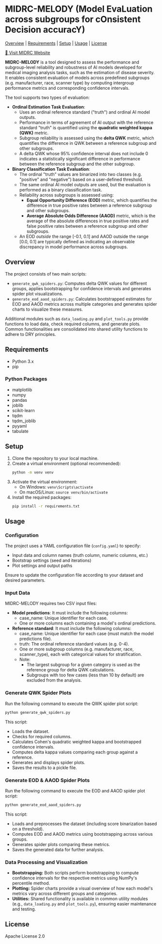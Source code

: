 # MIDRC-MELODY (Model EvaLuation across subgroups for cOnsistent Decision accuracY)

[Overview](#overview) | [Requirements](#requirements) | [Setup](#setup) | [Usage](#usage) | [License](#license)

[📱 Visit MIDRC Website](https://www.midrc.org/)

**MIDRC-MELODY** is a tool designed to assess the performance and subgroup-level reliability and robustness of AI models
developed for medical imaging analysis tasks, such as the estimation of disease severity. It enables consistent
evaluation of models across predefined subgroups (e.g. manufacturer, race, scanner type) by computing intergroup
performance metrics and corresponding confidence intervals.

The tool supports two types of evaluation:
- **Ordinal Estimation Task Evaluation**:
  - Uses an ordinal reference standard ("truth") and ordinal AI model outputs.
  - Performance in terms of agreement of AI output with the reference standard "truth" is quantified using the **quadratic
    weighted kappa (QWK)** metric.
  - Subgroup reliability is assessed using the **delta QWK** metric, which quantifies the difference in QWK between a reference
    subgroup and other subgroups.
  - A delta QWK whose 95% confidence interval does not include 0 indicates a statistically significant difference in performance
    between the reference subgroup and the other subgroup.
- **Binary Classification Task Evaluation**:
  - The ordinal "truth" values are binarized into two classes (e.g. "positive" and "negative") based on a user-defined threshold.
  - The same ordinal AI model outputs are used, but the evaluation is performed as a binary classification task.
  - Reliability across subgroups is assessed using:
    - **Equal Opportunity Difference (EOD)** metric, which quantifies the difference in true positive rates between a reference
      subgroup and other subgroups.
    - **Average Absolute Odds Difference (AAOD)** metric, which is the average of the absolute differences in true positive
      rates and false positive rates between a reference subgroup and other subgroups.
  - An EOD *outside* the range [-0.1, 0.1] and AAOD outside the range [0.0, 0.1] are typically defined as indicating
    an observable discrepancy in model performance across subgroups.


## Overview

The project consists of two main scripts:
- `generate_qwk_spiders.py`: Computes delta QWK values for different groups, applies bootstrapping for confidence intervals and generates spider plot visualizations.
- `generate_eod_aaod_spiders.py`: Calculates bootstrapped estimates for EOD and AAOD metrics across multiple categories and generates spider charts to visualize these measures.

Additional modules such as `data_loading.py` and `plot_tools.py` provide functions to load data, check required columns, and generate plots. Common functionalities are consolidated into shared utility functions to adhere to DRY principles.

## Requirements

- Python 3.x
- pip

### Python Packages

- matplotlib
- numpy
- pandas
- joblib
- scikit-learn
- tqdm
- tqdm\_joblib
- pyyaml
- tabulate

## Setup

1. Clone the repository to your local machine.
2. Create a virtual environment (optional recommended):
   ```bash
   python -m venv venv
   ```
3. Activate the virtual environment:
   - On Windows: `venv\Scripts\activate`
   - On macOS/Linux: `source venv/bin/activate`
4. Install the required packages:
   ```bash
   pip install -r requirements.txt
   ```

## Usage

### Configuration

The project uses a YAML configuration file (`config.yaml`) to specify:
- Input data and column names (truth column, numeric columns, etc.)
- Bootstrap settings (seed and iterations)
- Plot settings and output paths

Ensure to update the configuration file according to your dataset and desired parameters.

### Input Data
MIDRC-MELODY requires two CSV input files:
- **Model predictions**: It must include the following columns:
  - case_name: Unique identifier for each case.
  - One or more columns each containing a model's ordinal predictions.
- **Reference standard**: It must include the following columns:
  - case_name: Unique identifier for each case (must match the model predictions file).
  - truth: The ordinal reference standard values (e.g. 0-4).
  - One or more subgroup columns (e.g. manufacturer, race, scanner_type), each with categorical values for stratification.
  - Note:
    - The largest subgroup for a given category is used as the reference group for delta QWK calculations.
    - Subgroups with too few cases (less than 10 by default) are excluded from the analysis.

### Generate QWK Spider Plots

Run the following command to execute the QWK spider plot script:
```bash
python generate_qwk_spiders.py
```
This script:
- Loads the dataset.
- Checks for required columns.
- Calculates Cohen's quadratic weighted kappa and bootstrapped confidence intervals.
- Computes delta kappa values comparing each group against a reference.
- Generates and displays spider plots.
- Saves the results to a pickle file.

### Generate EOD & AAOD Spider Plots

Run the following command to execute the EOD and AAOD spider plot script:
```bash
python generate_eod_aaod_spiders.py
```
This script:
- Loads and preprocesses the dataset (including score binarization based on a threshold).
- Computes EOD and AAOD metrics using bootstrapping across various groups.
- Generates spider plots comparing these metrics.
- Saves the generated data for further analysis.

### Data Processing and Visualization

- **Bootstrapping:** Both scripts perform bootstrapping to compute confidence intervals for the respective metrics using NumPy's percentile method.
- **Plotting:** Spider charts provide a visual overview of how each model's metrics vary across different groups and categories.
- **Utilities:** Shared functionality is available in common utility modules (e.g., `data_loading.py` and `plot_tools.py`), ensuring easier maintenance and testing.

## License

Apache License 2.0

